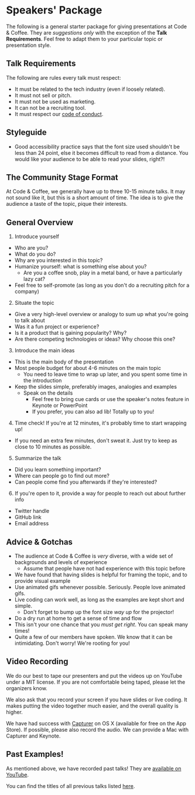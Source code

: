 # Speakers' Package
The following is a general starter package for giving presentations at Code & Coffee.
They are _suggestions only_ with the exception of the **Talk Requirements**. Feel free to adapt them to your particular topic or presentation style.

## Talk Requirements
The following are rules every talk must respect:

- It must be related to the tech industry (even if loosely related).
- It must not sell or pitch.
- It must not be used as marketing.
- It can not be a recruiting tool.
- It must respect our [code of conduct](https://www.meetup.com/Code-Coffee-Vancouver/pages/19153519/Code_of_Conduct/).

## Styleguide
- Good accessibility practice says that the font size used shouldn't be less than 24 point, else it becomes difficult to read from a distance. You would like your audience to be able to read your slides, right?! 

## The Community Stage Format
At Code & Coffee, we generally have up to three 10-15 minute talks. It may not sound like it,
but this is a short amount of time. The idea is to give the audience a taste of the topic,
pique their interests.

## General Overview
1. Introduce yourself
  - Who are you?
  - What do you do?
  - Why are you interested in this topic?
  - Humanize yourself: what is something else about you?
    - Are you a coffee snob, play in a metal band, or have a particularly lazy cat?
  - Feel free to self-promote (as long as you don't do a recruiting pitch for a company)

2. Situate the topic
  - Give a very high-level overview or analogy to sum up what you're going to talk about
  - Was it a fun project or experience?
  - Is it a product that is gaining popularity? Why?
  - Are there competing technologies or ideas? Why choose this one?

3. Introduce the main ideas
  - This is the main body of the presentation
  - Most people budget for about 4-6 minutes on the main topic
    - You need to leave time to wrap up later, and you spent some time in the introduction
  - Keep the slides simple, preferably images, analogies and examples
    - Speak on the details
      - Feel free to bring cue cards or use the speaker's notes feature in Keynote or PowerPoint
      - If you prefer, you can also ad lib! Totally up to you!

4. Time check! If you're at 12 minutes, it's probably time to start wrapping up!
  - If you need an extra few minutes, don't sweat it. Just try to keep as close to 10 minutes as possible.

5. Summarize the talk
  - Did you learn something important?
  - Where can people go to find out more?
  - Can people come find you afterwards if they're interested?

6. If you're open to it, provide a way for people to reach out about further info
  - Twitter handle
  - GitHub link
  - Email address

## Advice & Gotchas
- The audience at Code & Coffee is _very_ diverse, with a wide set of backgrounds and levels of experience
  - Assume that people have not had experience with this topic before
- We have found that having slides is helpful for framing the topic, and to provide visual example
- Use animated gifs whenever possible. Seriously. People love animated gifs.
- Live coding can work well, as long as the examples are kept short and simple.
  - Don't forget to bump up the font size _way up_ for the projector!
- Do a dry run at home to get a sense of time and flow
- This isn't your one chance that you _must get right_. You can speak many times!
- Quite a few of our members have spoken. We know that it can be intimidating. Don't worry! We're rooting for you!

## Video Recording
We do our best to tape our presenters and put the videos up on YouTube under a MIT license.
If you are not comfortable being taped, please let the organizers know.

We also ask that you record your screen if you have slides or live coding. It makes
putting the video together much easier, and the overall quality is higher.

We have had success with [Capturer](https://itunes.apple.com/ca/app/capturer/id652792633?mt=12) on OS X (available for free on the App Store).
If possible, please also record the audio. We can provide a Mac with Capturer and Keynote.

## Past Examples!
As mentioned above, we have recorded past talks! They are [available on YouTube](https://www.youtube.com/channel/UCQaXHorjVswT9xm8Ho7G0RQ).

You can find the titles of all previous talks listed [here](past_talk_titles.md).
